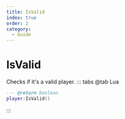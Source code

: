 ```yaml
---
title: IsValid
index: true
order: 2
category:
  - Guide
---
```


# IsValid
Checks if it's a valid player.
::: tabs
@tab Lua
```lua
--- @return boolean
player:IsValid()
```

:::